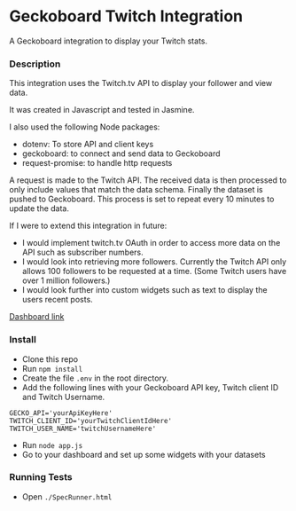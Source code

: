 # Geckoboard Twitch Integration
A Geckoboard integration to display your Twitch stats.

### Description
This integration uses the Twitch.tv API to display your follower and view data.

It was created in Javascript and tested in Jasmine.

I also used the following Node packages:
- dotenv: To store API and client keys
- geckoboard: to connect and send data to Geckoboard
- request-promise: to handle http requests

A request is made to the Twitch API. The received data is then processed to
only include values that match the data schema. Finally the dataset is pushed
to Geckoboard. This process is set to repeat every 10 minutes to update the
data.

If I were to extend this integration in future:
- I would implement twitch.tv OAuth in order to access more data on the API
such as subscriber numbers.
- I would look into retrieving more followers. Currently the Twitch API only
allows 100 followers to be requested at a time. (Some Twitch users have over 1 million followers.)
- I would look further into custom widgets such as text to display the users
recent posts.

[Dashboard link](https://omgduke.geckoboard.com/dashboards/9B9286D56F84E202)

### Install
- Clone this repo
- Run `npm install`
- Create the file `.env` in the root directory.
- Add the following lines with your Geckoboard API key, Twitch client ID and
Twitch Username.
```
GECKO_API='yourApiKeyHere'
TWITCH_CLIENT_ID='yourTwitchClientIdHere'
TWITCH_USER_NAME='twitchUsernameHere'
```
- Run `node app.js`
- Go to your dashboard and set up some widgets with your datasets


### Running Tests
- Open `./SpecRunner.html`
